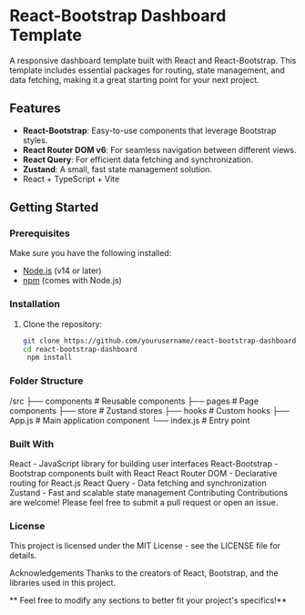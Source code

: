 # React-Bootstrap Dashboard Template

A responsive dashboard template built with React and React-Bootstrap. This template includes essential packages for routing, state management, and data fetching, making it a great starting point for your next project.

## Features

- **React-Bootstrap**: Easy-to-use components that leverage Bootstrap styles.
- **React Router DOM v6**: For seamless navigation between different views.
- **React Query**: For efficient data fetching and synchronization.
- **Zustand**: A small, fast state management solution.
- React + TypeScript + Vite

## Getting Started

### Prerequisites

Make sure you have the following installed:

- [Node.js](https://nodejs.org/) (v14 or later)
- [npm](https://www.npmjs.com/get-npm) (comes with Node.js)

### Installation

1. Clone the repository:

   ```bash
   git clone https://github.com/yourusername/react-bootstrap-dashboard.git
   cd react-bootstrap-dashboard
    npm install
   ```

###  Folder Structure
/src
├── components        # Reusable components
├── pages             # Page components
├── store             # Zustand stores
├── hooks             # Custom hooks
├── App.js            # Main application component
└── index.js          # Entry point

### Built With
React - JavaScript library for building user interfaces
React-Bootstrap - Bootstrap components built with React
React Router DOM - Declarative routing for React.js
React Query - Data fetching and synchronization
Zustand - Fast and scalable state management
Contributing
Contributions are welcome! Please feel free to submit a pull request or open an issue.

###  License
This project is licensed under the MIT License - see the LICENSE file for details.

Acknowledgements
Thanks to the creators of React, Bootstrap, and the libraries used in this project.

** Feel free to modify any sections to better fit your project's specifics!**
